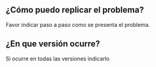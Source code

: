 ## ¿Cómo puedo replicar el problema?
Favor indicar paso a paso como se presenta el problema.
## ¿En que versión ocurre?
Si ocurre en todas las versiones indicarlo